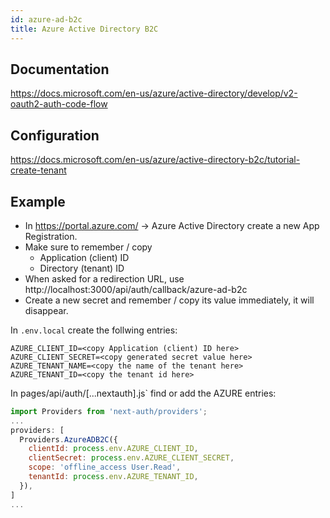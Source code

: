 ```yaml
---
id: azure-ad-b2c
title: Azure Active Directory B2C
---
```


## Documentation

https://docs.microsoft.com/en-us/azure/active-directory/develop/v2-oauth2-auth-code-flow

## Configuration

https://docs.microsoft.com/en-us/azure/active-directory-b2c/tutorial-create-tenant

## Example
- In https://portal.azure.com/ -> Azure Active Directory create a new App Registration.
- Make sure to remember / copy
  - Application (client) ID
  - Directory (tenant) ID
- When asked for a redirection URL, use http://localhost:3000/api/auth/callback/azure-ad-b2c
- Create a new secret and remember / copy its value immediately, it will disappear.

In `.env.local` create the follwing entries:

```
AZURE_CLIENT_ID=<copy Application (client) ID here> 
AZURE_CLIENT_SECRET=<copy generated secret value here>
AZURE_TENANT_NAME=<copy the name of the tenant here>
AZURE_TENANT_ID=<copy the tenant id here>
```

In pages/api/auth/[...nextauth].js` find or add the AZURE entries:
  
```js
import Providers from 'next-auth/providers';
...
providers: [
  Providers.AzureADB2C({
    clientId: process.env.AZURE_CLIENT_ID,
    clientSecret: process.env.AZURE_CLIENT_SECRET,
    scope: 'offline_access User.Read',
    tenantId: process.env.AZURE_TENANT_ID,
  }),
]
...
```
